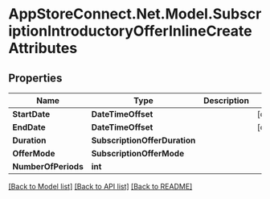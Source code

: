# AppStoreConnect.Net.Model.SubscriptionIntroductoryOfferInlineCreateAttributes

## Properties

Name | Type | Description | Notes
------------ | ------------- | ------------- | -------------
**StartDate** | **DateTimeOffset** |  | [optional] 
**EndDate** | **DateTimeOffset** |  | [optional] 
**Duration** | **SubscriptionOfferDuration** |  | 
**OfferMode** | **SubscriptionOfferMode** |  | 
**NumberOfPeriods** | **int** |  | 

[[Back to Model list]](../README.md#documentation-for-models) [[Back to API list]](../README.md#documentation-for-api-endpoints) [[Back to README]](../README.md)

